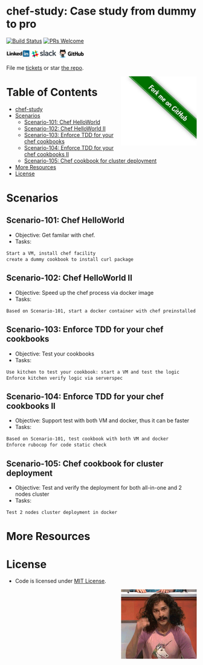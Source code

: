 # chef-study: Case study from dummy to pro

[![Build Status](https://travis-ci.org/DennyZhang/chef-study.svg?branch=master)](https://travis-ci.org/DennyZhang/chef-study) [![PRs Welcome](https://img.shields.io/badge/PRs-welcome-brightgreen.svg)](http://makeapullrequest.com)

[![LinkedIn](https://raw.githubusercontent.com/USDevOps/mywechat-slack-group/master/images/linkedin.png)](https://www.linkedin.com/in/dennyzhang001) [![Slack](https://raw.githubusercontent.com/USDevOps/mywechat-slack-group/master/images/slack.png)](https://www.dennyzhang.com/slack) [![Github](https://raw.githubusercontent.com/USDevOps/mywechat-slack-group/master/images/github.png)](https://github.com/DennyZhang)

File me [tickets](https://github.com/DennyZhang/chef-study/issues) or star [the repo](https://github.com/DennyZhang/chef-study).

<a href="https://github.com/DennyZhang?tab=followers"><img align="right" width="200" height="183" src="https://raw.githubusercontent.com/USDevOps/mywechat-slack-group/master/images/fork_github.png" /></a>

Table of Contents
=================

   * [chef-study](#chef-study)
   * [Scenarios](#scenarios)
      * [Scenario-101: Chef HelloWorld](#scenario-101-chef-helloworld)
      * [Scenario-102: Chef HelloWorld II](#scenario-102-chef-helloworld-ii)
      * [Scenario-103: Enforce TDD for your chef cookbooks](#scenario-103-enforce-tdd-for-your-chef-cookbooks)
      * [Scenario-104: Enforce TDD for your chef cookbooks II](#scenario-104-enforce-tdd-for-your-chef-cookbooks-ii)
      * [Scenario-105: Chef cookbook for cluster deployment](#scenario-105-chef-cookbook-for-cluster-deployment)
   * [More Resources](#more-resources)
   * [License](#license)

# Scenarios

## Scenario-101: Chef HelloWorld
- Objective: Get familar with chef.
- Tasks:
```
Start a VM, install chef facility
create a dummy cookbook to install curl package
```

## Scenario-102: Chef HelloWorld II
- Objective: Speed up the chef process via docker image
- Tasks:
```
Based on Scenario-101, start a docker container with chef preinstalled
```

## Scenario-103: Enforce TDD for your chef cookbooks
- Objective: Test your cookbooks
- Tasks:
```
Use kitchen to test your cookbook: start a VM and test the logic
Enforce kitchen verify logic via serverspec
```

## Scenario-104: Enforce TDD for your chef cookbooks II
- Objective: Support test with both VM and docker, thus it can be faster
- Tasks:
```
Based on Scenario-101, test cookbook with both VM and docker
Enforce rubocop for code static check
```

## Scenario-105: Chef cookbook for cluster deployment
- Objective: Test and verify the deployment for both all-in-one and 2 nodes cluster
- Tasks:
```
Test 2 nodes cluster deployment in docker
```

# More Resources

# License
- Code is licensed under [MIT License](https://www.dennyzhang.com/wp-content/mit_license.txt).

<img align="right" width="200" height="183" src="https://raw.githubusercontent.com/USDevOps/mywechat-slack-group/master/images/magic.gif">
